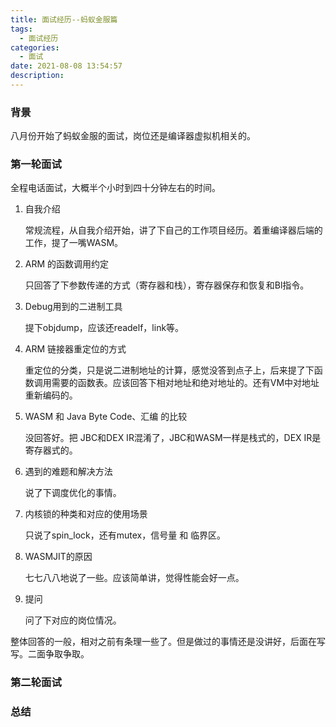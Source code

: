```yaml
---
title: 面试经历--蚂蚁金服篇
tags:
  - 面试经历
categories:
  - 面试
date: 2021-08-08 13:54:57
description:
---
```


### 背景

  八月份开始了蚂蚁金服的面试，岗位还是编译器虚拟机相关的。

 <!-- more -->

### 第一轮面试

全程电话面试，大概半个小时到四十分钟左右的时间。

1. 自我介绍

   常规流程，从自我介绍开始，讲了下自己的工作项目经历。着重编译器后端的工作，提了一嘴WASM。

2. ARM 的函数调用约定

   只回答了下参数传递的方式（寄存器和栈），寄存器保存和恢复和Bl指令。

3. Debug用到的二进制工具

   提下objdump，应该还readelf，link等。

4. ARM 链接器重定位的方式

   重定位的分类，只是说二进制地址的计算，感觉没答到点子上，后来提了下函数调用需要的函数表。应该回答下相对地址和绝对地址的。还有VM中对地址重新编码的。

5. WASM 和 Java Byte Code、汇编 的比较

   没回答好。把 JBC和DEX IR混淆了，JBC和WASM一样是栈式的，DEX IR是寄存器式的。

6. 遇到的难题和解决方法

   说了下调度优化的事情。

7. 内核锁的种类和对应的使用场景

   只说了spin_lock，还有mutex，信号量 和 临界区。

8. WASMJIT的原因

   七七八八地说了一些。应该简单讲，觉得性能会好一点。

9. 提问

   问了下对应的岗位情况。

整体回答的一般，相对之前有条理一些了。但是做过的事情还是没讲好，后面在写写。二面争取争取。

### 第二轮面试

### 总结



